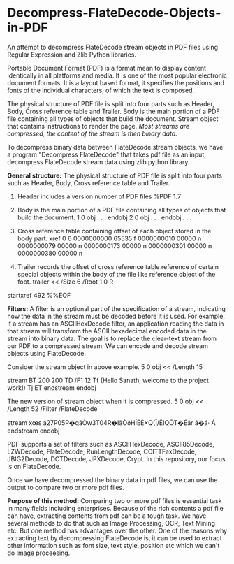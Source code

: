 # Decompress-FlateDecode-Objects-in-PDF

An attempt to decompress FlateDecode stream objects in PDF files using Regular Expression and Zlib Python libraries.

Portable Document Format (PDF) is a format mean to display content identically in all platforms and media. It is one of the most popular electronic document formats. It is a layout based format, it specifies the positions and fonts of the individual characters, of which the text is composed. 

The physical structure of PDF file is split into four parts such as Header, Body, Cross reference table and Trailer. Body is the main portion of a PDF file containing all types of objects that build the document. Stream object that contains instructions to render the page. 
_Most streams are compressed, the content of the stream is then binary data._

To decompress binary data between FlateDecode stream objects, we have a program "Decompress FlateDecode" that takes pdf file as an input, decompress FlateDecode stream data using zlib python library.

__**General structure:**__
The physical structure of PDF file is split into four parts such as Header, Body, Cross reference 
table and Trailer. 

1. Header includes a version number of PDF files
%PDF 1.7

2. Body is the main portion of a PDF file containing all types of objects that build the 
document.
1 0 obj
. . .
endobj
2 0 obj
. . .
endobj
. . .

3. Cross reference table containing offset of each object stored in the body part.
xref
0 6
0000000000 65535 f 
0000000010 00000 n 
0000000079 00000 n 
0000000173 00000 n 
0000000301 00000 n 
0000000380 00000 n

4. Trailer records the offset of cross reference table reference of certain special objects 
within the body of the file like reference object of the foot.
trailer
<<
 /Size 6
 /Root 1 0 R
>>
startxref
492
%%EOF

__**Filters:**__
A filter is an optional part of the specification of a stream, indicating how the data in the stream must be decoded before it is used. For example, if a stream has an ASCIIHexDecode filter, an application reading the data in that stream will transform the ASCII hexadecimal encoded data in the stream into binary data. The goal is to replace the clear-text stream from our PDF to a compressed stream. We can encode and decode stream objects using FlateDecode.

Consider the stream object in above example.
5 0 obj
<<
 /Length 15
>>
stream
BT
200 200 TD
/F1 12 Tf
(Hello Sanath, welcome to the project work!) Tj
ET
endstream
endobj

The new version of stream object when it is compressed.
5 0 obj
<<
 /Length 52
 /Filter /FlateDecode
>>
stream
xœs
á27P05P�qáÒw3T04R�IãÒðHÍÉÉ×Q(Ï/ÊIQÔT�Éâr
á�á·
Á
endstream
endobj

PDF supports a set of filters such as ASCIIHexDecode, ASCII85Decode, LZWDecode, FlateDecode, RunLengthDecode, CCITTFaxDecode, JBIG2Decode, DCTDecode, JPXDecode, Crypt.
In this repository, our focus is on FlateDecode.

Once we have decompressed the binary data in pdf files, we can use the output to compare two or more pdf files.

__**Purpose of this method:**__
Comparing two or more pdf files is essential task in many fields including enterprises. Because of the rich contents a pdf file can have, extracting contents from pdf can be a tough task. We have several methods to do that such as Image Processing, OCR, Text Mining etc. But one method has advantages over the other. One of the reasons why extracting text by decompressing FlateDecode is, it can be used to extract other information such as font size, text style, position etc which we can't do Image proceesing.
